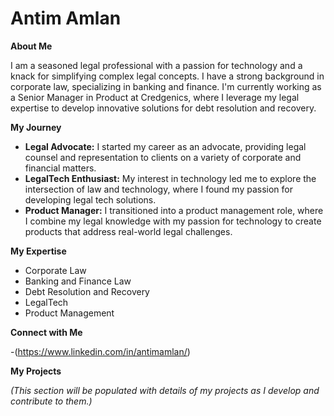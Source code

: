 # Antim Amlan

**About Me**

I am a seasoned legal professional with a passion for technology and a knack for simplifying complex legal concepts. I have a strong background in corporate law, specializing in banking and finance. I'm currently working as a Senior Manager in Product at Credgenics, where I leverage my legal expertise to develop innovative solutions for debt resolution and recovery.

**My Journey**

- **Legal Advocate:** I started my career as an advocate, providing legal counsel and representation to clients on a variety of corporate and financial matters.
- **LegalTech Enthusiast:** My interest in technology led me to explore the intersection of law and technology, where I found my passion for developing legal tech solutions.
- **Product Manager:** I transitioned into a product management role, where I combine my legal knowledge with my passion for technology to create products that address real-world legal challenges.

**My Expertise**

- Corporate Law
- Banking and Finance Law
- Debt Resolution and Recovery
- LegalTech
- Product Management

**Connect with Me**

-(https://www.linkedin.com/in/antimamlan/) 

**My Projects**

*(This section will be populated with details of my projects as I develop and contribute to them.)*
